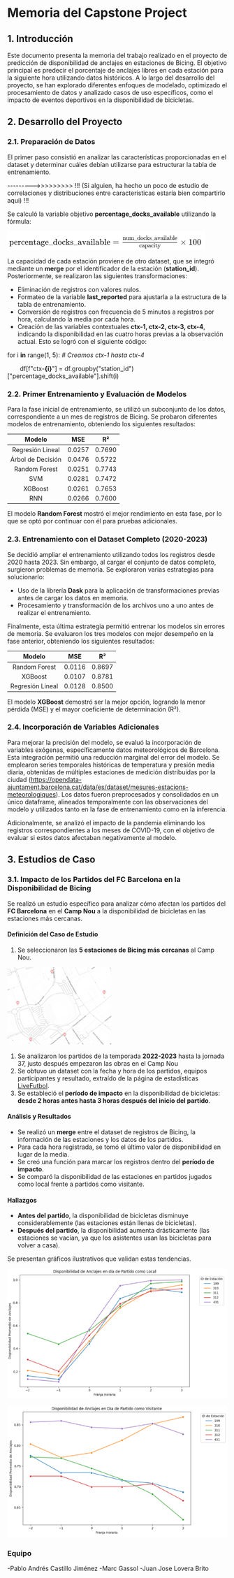 ﻿# <a name="_9q7tn57p9kv7"></a>**Memoria del Capstone Project**
## <a name="_6di8ait5o1qs"></a>**1. Introducción**
Este documento presenta la memoria del trabajo realizado en el proyecto de predicción de disponibilidad de anclajes en estaciones de Bicing. El objetivo principal es predecir el porcentaje de anclajes libres en cada estación para la siguiente hora utilizando datos históricos. A lo largo del desarrollo del proyecto, se han explorado diferentes enfoques de modelado, optimizado el procesamiento de datos y analizado casos de uso específicos, como el impacto de eventos deportivos en la disponibilidad de bicicletas.
## <a name="_3l4pfka5tn6d"></a>**2. Desarrollo del Proyecto**
### <a name="_mv6huaq805dz"></a>**2.1. Preparación de Datos**
El primer paso consistió en analizar las características proporcionadas en el dataset y determinar cuáles debían utilizarse para estructurar la tabla de entrenamiento. 

--------->>>>>>>>>  !!! (Si alguien, ha hecho un poco de estudio de correlaciones y distribuciones entre caracteristicas estaría bien compartirlo aqui) !!!

Se calculó la variable objetivo **percentage\_docks\_available** utilizando la fórmula:

![](Aspose.Words.2eff5c57-974c-4e44-ac04-8cddcf889079.001.png)

La capacidad de cada estación proviene de otro dataset, que se integró mediante un **merge** por el identificador de la estación (**station\_id**). Posteriormente, se realizaron las siguientes transformaciones:

- Eliminación de registros con valores nulos.
- Formateo de la variable **last\_reported** para ajustarla a la estructura de la tabla de entrenamiento.
- Conversión de registros con frecuencia de 5 minutos a registros por hora, calculando la media por cada hora.
- Creación de las variables contextuales **ctx-1, ctx-2, ctx-3, ctx-4**, indicando la disponibilidad en las cuatro horas previas a la observación actual. Esto se logró con el siguiente código:

for i **in** range(1, 5):  *# Creamos ctx-1 hasta ctx-4*

`    `df[f"ctx-**{**i**}**"] = df.groupby("station\_id")["percentage\_docks\_available"].shift(i)

### <a name="_h86bp9czyjg5"></a>**2.2. Primer Entrenamiento y Evaluación de Modelos**
Para la fase inicial de entrenamiento, se utilizó un subconjunto de los datos, correspondiente a un mes de registros de Bicing. Se probaron diferentes modelos de entrenamiento, obteniendo los siguientes resultados:

|**Modelo**|**MSE**|**R²**|
| :-: | :-: | :-: |
|Regresión Lineal|0\.0257|0\.7690|
|Árbol de Decisión|0\.0476|0\.5722|
|Random Forest|0\.0251|0\.7743|
|SVM|0\.0281|0\.7472|
|XGBoost|0\.0261|0\.7653|
|RNN|0\.0266|0\.7600|

El modelo **Random Forest** mostró el mejor rendimiento en esta fase, por lo que se optó por continuar con él para pruebas adicionales.
### <a name="_37i32o5sh8wz"></a>**2.3. Entrenamiento con el Dataset Completo (2020-2023)**
Se decidió ampliar el entrenamiento utilizando todos los registros desde 2020 hasta 2023. Sin embargo, al cargar el conjunto de datos completo, surgieron problemas de memoria. Se exploraron varias estrategias para solucionarlo:

- Uso de la librería **Dask** para la aplicación de transformaciones previas antes de cargar los datos en memoria.
- Procesamiento y transformación de los archivos uno a uno antes de realizar el entrenamiento.

Finalmente, esta última estrategia permitió entrenar los modelos sin errores de memoria. Se evaluaron los tres modelos con mejor desempeño en la fase anterior, obteniendo los siguientes resultados:

|**Modelo**|**MSE**|**R²**|
| :-: | :-: | :-: |
|Random Forest|0\.0116|0\.8697|
|XGBoost|0\.0107|0\.8781|
|Regresión Lineal|0\.0128|0\.8500|

El modelo **XGBoost** demostró ser la mejor opción, logrando la menor pérdida (MSE) y el mayor coeficiente de determinación (R²).
### <a name="_a1pxbtvl84o4"></a>**2.4. Incorporación de Variables Adicionales**
Para mejorar la precisión del modelo, se evaluó la incorporación de variables exógenas, específicamente datos meteorológicos de Barcelona. Esta integración permitió una reducción marginal del error del modelo. Se emplearon series temporales históricas de temperatura y presión media diaria, obtenidas de múltiples estaciones de medición distribuidas por la ciudad (https://opendata-ajuntament.barcelona.cat/data/es/dataset/mesures-estacions-meteorologiques). Los datos fueron preprocesados y consolidados en un único dataframe, alineados temporalmente con las observaciones del modelo y utilizados tanto en la fase de entrenamiento como en la inferencia.

Adicionalmente, se analizó el impacto de la pandemia eliminando los registros correspondientes a los meses de COVID-19, con el objetivo de evaluar si estos datos afectaban negativamente al modelo.
## <a name="_uo7v4ghnty9l"></a>**3. Estudios de Caso**
### <a name="_i5thqedoiijt"></a>**3.1. Impacto de los Partidos del FC Barcelona en la Disponibilidad de Bicing**
Se realizó un estudio específico para analizar cómo afectan los partidos del **FC Barcelona** en el **Camp Nou** a la disponibilidad de bicicletas en las estaciones más cercanas.
#### <a name="_rxa0kmzyjg"></a>**Definición del Caso de Estudio**
1. Se seleccionaron las **5 estaciones de Bicing más cercanas** al Camp Nou.

![](Aspose.Words.2eff5c57-974c-4e44-ac04-8cddcf889079.002.png)

1. Se analizaron los partidos de la temporada **2022-2023** hasta la jornada 37, justo después empezaron las obras en el Camp Nou
1. Se obtuvo un dataset con la fecha y hora de los partidos, equipos participantes y resultado, extraído de la página de estadísticas[ ](https://www.livefutbol.com/equipos/fc-barcelona/21/)[LiveFutbol](https://www.livefutbol.com/equipos/fc-barcelona/21/).
1. Se estableció el **período de impacto** en la disponibilidad de bicicletas: **desde 2 horas antes hasta 3 horas después del inicio del partido**.
#### <a name="_zdb5isgb5jlc"></a>**Análisis y Resultados**
- Se realizó un **merge** entre el dataset de registros de Bicing, la información de las estaciones y los datos de los partidos.
- Para cada hora registrada, se tomó el último valor de disponibilidad en lugar de la media.
- Se creó una función para marcar los registros dentro del **período de impacto**.
- Se comparó la disponibilidad de las estaciones en partidos jugados como local frente a partidos como visitante.
#### <a name="_7sily2v503p1"></a>**Hallazgos**
- **Antes del partido**, la disponibilidad de bicicletas disminuye considerablemente (las estaciones están llenas de bicicletas).
- **Después del partido**, la disponibilidad aumenta drásticamente (las estaciones se vacían, ya que los asistentes usan las bicicletas para volver a casa).

Se presentan gráficos ilustrativos que validan estas tendencias.

![](Aspose.Words.2eff5c57-974c-4e44-ac04-8cddcf889079.003.png)

![](Aspose.Words.2eff5c57-974c-4e44-ac04-8cddcf889079.004.png)

### Equipo

-Pablo Andrés Castillo Jiménez
-Marc Gassol
-Juan Jose Lovera Brito



